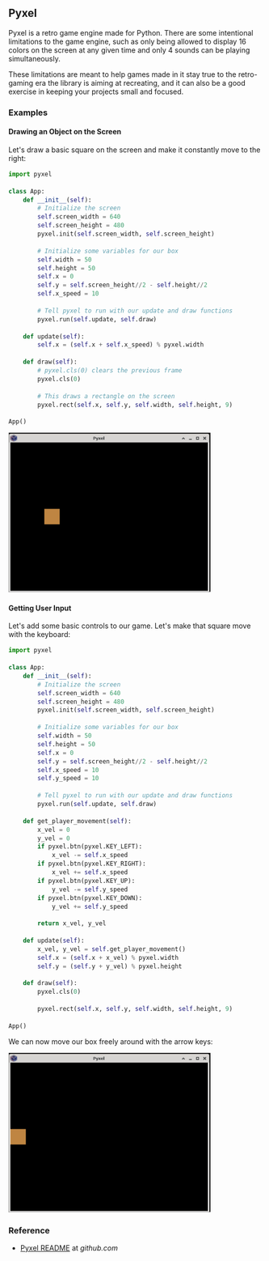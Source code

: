 ## Pyxel

Pyxel is a retro game engine made for Python. There are some intentional limitations to the game engine, such as only being allowed to display 16 colors on the screen at any given time and only 4 sounds can be playing simultaneously.

These limitations are meant to help games made in it stay true to the retro-gaming era the library is aiming at recreating, and it can also be a good exercise in keeping your projects small and focused.

### Examples

#### Drawing an Object on the Screen

Let's draw a basic square on the screen and make it constantly move to the right:

```python
import pyxel

class App:
    def __init__(self):
        # Initialize the screen
        self.screen_width = 640
        self.screen_height = 480
        pyxel.init(self.screen_width, self.screen_height)

        # Initialize some variables for our box
        self.width = 50
        self.height = 50
        self.x = 0
        self.y = self.screen_height//2 - self.height//2
        self.x_speed = 10

        # Tell pyxel to run with our update and draw functions
        pyxel.run(self.update, self.draw)

    def update(self):
        self.x = (self.x + self.x_speed) % pyxel.width

    def draw(self):
        # pyxel.cls(0) clears the previous frame
        pyxel.cls(0)

        # This draws a rectangle on the screen
        pyxel.rect(self.x, self.y, self.width, self.height, 9)

App()
```

<img src="../../assets/img/pyxel-moving-square.gif" width="400px"/>

#### Getting User Input

Let's add some basic controls to our game. Let's make that square move with the keyboard:

```python
import pyxel

class App:
    def __init__(self):
        # Initialize the screen
        self.screen_width = 640
        self.screen_height = 480
        pyxel.init(self.screen_width, self.screen_height)

        # Initialize some variables for our box
        self.width = 50
        self.height = 50
        self.x = 0
        self.y = self.screen_height//2 - self.height//2
        self.x_speed = 10
        self.y_speed = 10

        # Tell pyxel to run with our update and draw functions
        pyxel.run(self.update, self.draw)

    def get_player_movement(self):
        x_vel = 0
        y_vel = 0
        if pyxel.btn(pyxel.KEY_LEFT):
            x_vel -= self.x_speed
        if pyxel.btn(pyxel.KEY_RIGHT):
            x_vel += self.x_speed
        if pyxel.btn(pyxel.KEY_UP):
            y_vel -= self.y_speed
        if pyxel.btn(pyxel.KEY_DOWN):
            y_vel += self.y_speed

        return x_vel, y_vel

    def update(self):
        x_vel, y_vel = self.get_player_movement()
        self.x = (self.x + x_vel) % pyxel.width
        self.y = (self.y + y_vel) % pyxel.height

    def draw(self):
        pyxel.cls(0)

        pyxel.rect(self.x, self.y, self.width, self.height, 9)

App()
```

We can now move our box freely around with the arrow keys:

<img src="../../assets/img/pyxel-moving-square-input.gif" width="400px"/>

### Reference

-   [Pyxel README](https://github.com/kitao/pyxel/blob/main/README.md) at _github.com_
